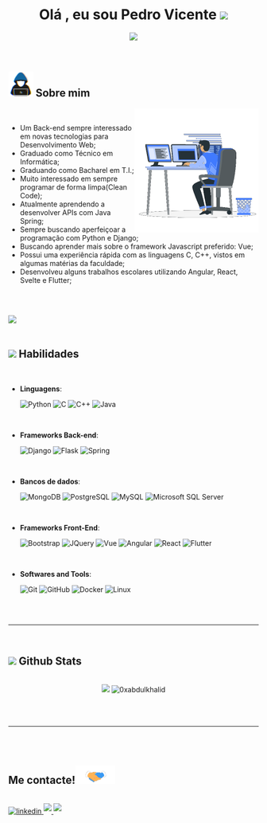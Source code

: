 
<h1 align="center"><b>Olá , eu sou Pedro Vicente </b><img src="https://media.giphy.com/media/hvRJCLFzcasrR4ia7z/giphy.gif" width="35"></h1>

<p align="center">
  <a href="https://github.com/DenverCoder1/readme-typing-svg"><img src="https://readme-typing-svg.herokuapp.com?font=Time+New+Roman&color=cyan&size=25&center=true&vCenter=true&width=600&height=100&lines=May+the+force+be+with+you...;Estudante+de+T.I.,;Desenvolvedor+Back-End,;Amo+aprender+novas+tecnologias."></a>
</p>


<br>



	
## <picture><img src = "https://github.com/0xAbdulKhalid/0xAbdulKhalid/raw/main/assets/mdImages/about_me.gif" width = 50px></picture> **Sobre mim**

<picture> <img align="right" src="https://github.com/0xAbdulKhalid/0xAbdulKhalid/raw/main/assets/mdImages/Right_Side.gif" width = 250px></picture>

<br>

- Um Back-end sempre interessado em novas tecnologias para Desenvolvimento Web;
- Graduado como Técnico em Informática;
- Graduando como Bacharel em T.I.;
- Muito interessado em sempre programar de forma limpa(Clean Code);
- Atualmente aprendendo a desenvolver APIs com Java Spring;
- Sempre buscando aperfeiçoar a programação com Python e Django;
- Buscando aprender mais sobre o framework Javascript preferido: Vue;
- Possui uma experiência rápida com as linguagens C, C++, vistos em algumas matérias da faculdade;
- Desenvolveu alguns trabalhos escolares utilizando Angular, React, Svelte e Flutter;

<br><br>

<img src="https://user-images.githubusercontent.com/73097560/115834477-dbab4500-a447-11eb-908a-139a6edaec5c.gif"><br><br>

## <img src="https://media2.giphy.com/media/QssGEmpkyEOhBCb7e1/giphy.gif?cid=ecf05e47a0n3gi1bfqntqmob8g9aid1oyj2wr3ds3mg700bl&rid=giphy.gif" width ="25"><b> Habilidades</b>
<br>

<p align="center">

- **Linguagens**:
    
    ![Python](https://img.shields.io/badge/Python%20-%2314354C.svg?style=for-the-badge&logo=python&logoColor=white)
    ![C](https://img.shields.io/badge/C%20-%232370ED.svg?style=for-the-badge&logo=c&logoColor=white)
    ![C++](https://img.shields.io/badge/C++%20-%2300599C.svg?style=for-the-badge&logo=c%2B%2B&logoColor=white)
    ![Java](https://img.shields.io/badge/Java-ED8B00?style=for-the-badge&logo=java&logoColor=white)

<br>   
  
- **Frameworks Back-end**:
  
   ![Django](https://img.shields.io/badge/Django-092E20?style=for-the-badge&logo=django&logoColor=white)
   ![Flask](https://img.shields.io/badge/Flask-000000?style=for-the-badge&logo=flask&logoColor=white)
   ![Spring](https://img.shields.io/badge/Spring-6DB33F?style=for-the-badge&logo=spring&logoColor=white)

<br>
  
- **Bancos de dados**:
  
   ![MongoDB](https://img.shields.io/badge/MongoDB-4EA94B?style=for-the-badge&logo=mongodb&logoColor=white)
   ![PostgreSQL](https://img.shields.io/badge/PostgreSQL-316192?style=for-the-badge&logo=postgresql&logoColor=white)
   ![MySQL](https://img.shields.io/badge/MySQL-00000F?style=for-the-badge&logo=mysql&logoColor=white)
   ![Microsoft SQL Server](https://img.shields.io/badge/Microsoft_SQL_Server-CC2927?style=for-the-badge&logo=microsoft-sql-server&logoColor=white)

<br>
  
- **Frameworks Front-End**:
  
   ![Bootstrap](https://img.shields.io/badge/Bootstrap-563D7C?style=for-the-badge&logo=bootstrap&logoColor=white)
   ![JQuery](https://img.shields.io/badge/jQuery-0769AD?style=for-the-badge&logo=jquery&logoColor=white)
   ![Vue](https://img.shields.io/badge/Vue.js-35495E?style=for-the-badge&logo=vue.js&logoColor=4FC08D)
   ![Angular](https://img.shields.io/badge/Angular-DD0031?style=for-the-badge&logo=angular&logoColor=white)
   ![React](https://img.shields.io/badge/React-20232A?style=for-the-badge&logo=react&logoColor=61DAFB)
   ![Flutter](https://img.shields.io/badge/Flutter-02569B?style=for-the-badge&logo=flutter&logoColor=white)
    
<br>

- **Softwares and Tools**:

    ![Git](https://img.shields.io/badge/git-%23F05033.svg?style=for-the-badge&logo=git&logoColor=white)
    ![GitHub](https://img.shields.io/badge/github-%23121011.svg?style=for-the-badge&logo=github&logoColor=white)
    ![Docker](https://img.shields.io/badge/Docker-2496ED?style=for-the-badge&logo=docker&logoColor=white)
    ![Linux](https://img.shields.io/badge/Linux-FCC624?style=for-the-badge&logo=linux&logoColor=black) 

</p>

<br>
<br>

-----

<br>


## <img src="https://media.giphy.com/media/iY8CRBdQXODJSCERIr/giphy.gif" width="35"><b> Github Stats </b>
<br>

<div align="center">

  <img src="https://github-readme-stats.vercel.app/api?username=Pedrox007&include_all_commits=true&count_private=true&show_icons=true&line_height=20&title_color=7A7ADB&icon_color=2234AE&text_color=D3D3D3&bg_color=0,000000,130F40" width="450"/>
  <img src="https://github-readme-stats.vercel.app/api/top-langs?username=Pedrox007&show_icons=true&locale=pt-br&layout=compact&line_height=20&title_color=7A7ADB&icon_color=2234AE&text_color=D3D3D3&bg_color=0,000000,130F40" width="375"  alt="0xabdulkhalid"/>

</div>

<br>
<br>
<br>

-----

<br>
<br>

## <b> Me contacte!</b><img src="https://github.com/0xAbdulKhalid/0xAbdulKhalid/raw/main/assets/mdImages/handshake.gif" width ="80">
<br>
<div align='left'>
  <a href="https://www.linkedin.com/in/pedro-vicente-726755215/" target="_blank">
    <img src="https://img.shields.io/badge/pedro--vicente-gray.svg?color=405DE6&style=for-the-badge&logo=linkedin&logoColor=white" alt=linkedin style="margin-bottom: 5px;"/>
  </a>

  <a href="mailto:pedrov.nana@gmail.com" target="_blank">
    <img src="https://img.shields.io/badge/pedrov.nana@gmail.com-%23EA4335.svg?style=for-the-badge&logo=gmail&logoColor=white" t=mail style="margin-bottom: 5px;" />
  </a>
  
  <a href="https://discord.com/app" target="_blank">
    <img src="https://img.shields.io/badge/Pedro Vicente%239778-gray.svg?logo=discord&style=for-the-badge&color=5865F2&logoColor=white" style="margin-bottom: 5px;" />
  </a>
</div>

<br>
